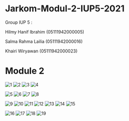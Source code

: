 # Jarkom-Modul-2-IUP5-2021

Group IUP 5 :

Hilmy Hanif Ibrahim (05111942000005)

Salma Rahma Lailia  (05111942000016)

Khairi Wiryawan     (05111942000023)


# Module 2

![1](https://user-images.githubusercontent.com/73702347/138878433-d930cc6a-ca69-4ad3-b89b-ad7d2c98104e.jpeg)
![2](https://user-images.githubusercontent.com/73702347/138878465-daca3006-d00e-4f3f-951d-af969cf97dc4.jpeg)
![3](https://user-images.githubusercontent.com/73702347/138878495-f1d906fd-2a99-43c9-90c1-2616b0e42f30.jpg)
![4](https://user-images.githubusercontent.com/73702347/138878513-c77f5055-e55f-4e25-95f5-487bda2b53e6.jpeg)

![5](https://user-images.githubusercontent.com/73702347/138878535-6975cdf5-5fb3-4a49-9544-4e28771abb85.jpeg)
![6](https://user-images.githubusercontent.com/73702347/138878551-f1e4e8e3-a49d-4e45-b38e-48dda1f4f295.jpg)
![7](https://user-images.githubusercontent.com/73702347/138878631-dfa48dee-c3b6-4364-abc2-1542ab65983e.jpeg)
![8](https://user-images.githubusercontent.com/73702347/138878674-26e19831-60ad-4e72-a5ad-9bfa125c0801.jpeg)

![9](https://user-images.githubusercontent.com/73702347/138878689-d3395f6f-f3cb-42bc-8c71-bf97a4fd549a.jpeg)
![10](https://user-images.githubusercontent.com/73702347/138878710-ce8b1ae0-5cd5-4e1f-a925-28cf8af5228f.jpeg)
![11](https://user-images.githubusercontent.com/73702347/138878731-52538db1-0e30-40a4-96eb-f55375067be8.jpeg)
![12](https://user-images.githubusercontent.com/73702347/138878765-7b64c528-3d4c-4011-bfd4-db7bfdd5a788.jpeg)
![13](https://user-images.githubusercontent.com/73702347/138878805-fa151bb1-bb90-4930-aec2-83b9f593029c.jpeg)
![14](https://user-images.githubusercontent.com/73702347/138878864-c5776a30-e96d-463a-a0e7-d8854ac850ab.jpeg)
![15](https://user-images.githubusercontent.com/73702347/138878922-fb105d1d-e181-4767-b364-8990f24f0417.jpg)

![16](https://user-images.githubusercontent.com/73702347/138878961-f50e58c0-a405-4dae-b6f8-92cb088d3aee.jpeg)
![17](https://user-images.githubusercontent.com/73702347/138878979-1c51116b-7fbe-4811-b8ea-ee7faa83e687.jpeg)
![18](https://user-images.githubusercontent.com/73702347/138878986-ac14f373-cb9f-4dad-9fc8-b4ec2d093458.jpeg)
![19](https://user-images.githubusercontent.com/73702347/138878998-ea0a2b7b-341c-44a7-8411-16700bb1c748.jpeg)

